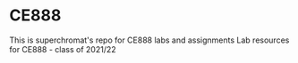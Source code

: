 # CE888
This is superchromat's repo for CE888 labs and assignments
Lab resources for CE888 - class of 2021/22

